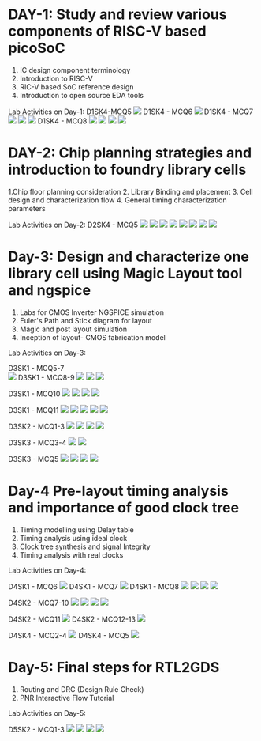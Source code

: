 # DAY-1: Study and review various components of RISC-V based picoSoC
1. IC design component terminology
2. Introduction to RISC-V
3. RIC-V based SoC reference design
4. Introduction to open source EDA tools

Lab Activities on Day-1:
D1SK4-MCQ5 
![](1.PNG)
D1SK4 - MCQ6
![](5.PNG)
D1SK4 - MCQ7
![](8.PNG)
![](9.PNG)
![](10.PNG)
D1SK4 - MCQ8
![](12.PNG)
![](13.PNG)
![](14.PNG)
![](15.PNG)


# DAY-2: Chip planning strategies and introduction to foundry library cells
1.Chip floor planning consideration
2. Library Binding and placement
3. Cell design and characterization flow
4. General timing characterization parameters

Lab Activities on Day-2:
D2SK4 - MCQ5
![](day-2/1.PNG)
![](day-2/2.PNG)
![](day-2/3.PNG)
![](day-2/4.PNG)
![](day-2/5.PNG)
![](day-2/6.PNG)
![](day-2/7.PNG)
![](day-2/8.PNG)

# Day-3: Design and characterize one library cell using Magic Layout tool and ngspice
1. Labs for CMOS Inverter NGSPICE simulation
2. Euler's Path and Stick diagram for layout
3. Magic and post layout simulation
4. Inception of layout- CMOS fabrication model

Lab Activities on Day-3:

D3SK1 - MCQ5-7  
![](day-3/1.PNG)
D3SK1 - MCQ8-9
![](day-3/3.PNG)
![](day-3/4.PNG)
![](day-3/5.PNG)

D3SK1 - MCQ10
![](day-3/6.PNG)
![](day-3/8.PNG)
![](day-3/9.PNG)
![](day-3/10.PNG)
 
D3SK1 - MCQ11
![](day-3/11.PNG)
![](day-3/12.PNG)
![](day-3/13.PNG)
![](day-3/14.PNG)
![](day-3/15.PNG)

D3SK2 - MCQ1-3
![](day-3/16.PNG)
![](day-3/17.PNG)
![](day-3/18.PNG)
![](day-3/19.PNG)

D3SK3 - MCQ3-4
![](day-3/20.PNG)
![](day-3/22.PNG)

D3SK3 - MCQ5
![](day-3/23.PNG)
![](day-3/24.PNG)
![](day-3/27.PNG)
![](day-3/28.PNG)


# Day-4 Pre-layout timing analysis and importance of good clock tree
1. Timing modelling using Delay table
2. Timing analysis using ideal clock
3. Clock tree synthesis and signal Integrity
4. Timing analysis with real clocks

Lab Activities on Day-4:

D4SK1 - MCQ6
![](day-4/1.PNG)
D4SK1 - MCQ7
![](day-4/1.PNG)
D4SK1 - MCQ8
![](day-4/3.PNG)
![](day-4/4.PNG)
![](day-4/5.PNG)
![](day-4/6.PNG)

D4SK2 - MCQ7-10
![](day-4/7.PNG)
![](day-4/8.PNG)
![](day-4/9.PNG)
![](day-4/10.PNG)

D4SK2 - MCQ11
![](day-4/11.PNG)
D4SK2 - MCQ12-13
![](day-4/12.PNG)

D4SK4 - MCQ2-4
![](day-4/13.PNG)
D4SK4 - MCQ5
![](day-4/13.PNG)

# Day-5: Final steps for RTL2GDS
1. Routing and DRC (Design Rule Check)
2. PNR Interactive Flow Tutorial

Lab Activities on Day-5:

D5SK2 - MCQ1-3
![](day-5/1.PNG)
![](day-5/2.PNG)
![](day-5/3.PNG)
![](day-5/4.PNG)






